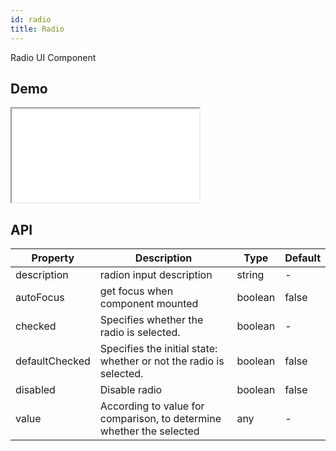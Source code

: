 ```yaml
---
id: radio
title: Radio
---
```


Radio UI Component

## Demo

<iframe src="/storybook-static/iframe.html?id=components-radio--default"></iframe>

## API

| Property | Description | Type | Default |
| --- | --- | --- | --- |
| description | radion input description | string | -
| autoFocus | get focus when component mounted | boolean | false	
| checked | Specifies whether the radio is selected. | boolean | -	
| defaultChecked | Specifies the initial state: whether or not the radio is selected. | boolean | false	
| disabled | Disable radio | boolean | false
| value | According to value for comparison, to determine whether the selected | any | -
